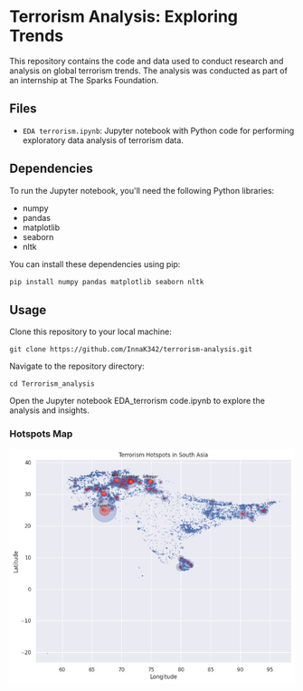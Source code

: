 # Terrorism Analysis: Exploring Trends

This repository contains the code and data used to conduct research and analysis on global terrorism trends. The analysis was conducted as part of an internship at The Sparks Foundation.

## Files

- `EDA terrorism.ipynb`: Jupyter notebook with Python code for performing exploratory data analysis of terrorism data.

## Dependencies

To run the Jupyter notebook, you'll need the following Python libraries:

- numpy
- pandas
- matplotlib
- seaborn
- nltk

You can install these dependencies using pip:

```bash
pip install numpy pandas matplotlib seaborn nltk
```

## Usage
Clone this repository to your local machine:
```
git clone https://github.com/InnaK342/terrorism-analysis.git
```

Navigate to the repository directory:
```
cd Terrorism_analysis
```

Open the Jupyter notebook EDA_terrorism code.ipynb to explore the analysis and insights.

### Hotspots Map

![Hotspots Map](hotspots_map.jpg)
